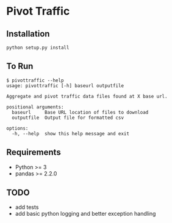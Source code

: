 # Pivot Traffic


## Installation
`python setup.py install`
## To Run
```
$ pivottraffic --help
usage: pivottraffic [-h] baseurl outputfile

Aggregate and pivot traffic data files found at X base url.

positional arguments:
  baseurl     Base URL location of files to download
  outputfile  Output file for formatted csv

options:
  -h, --help  show this help message and exit

```

## Requirements
* Python >= 3
* pandas >= 2.2.0



## TODO
* add tests
* add basic python logging and better exception handling
